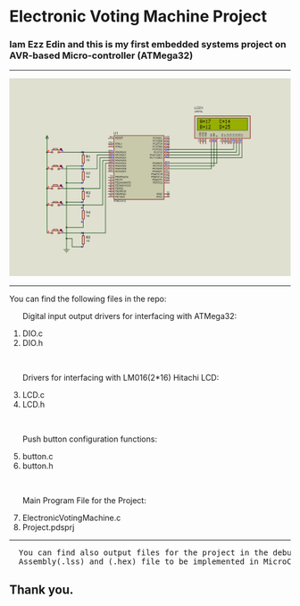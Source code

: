 <h1>Electronic Voting Machine Project</h1>
<h3>Iam Ezz Edin and this is my first embedded systems project on AVR-based Micro-controller (ATMega32)</h3>
<hr>
<img src="circuit.jpg" alt="Schematic of the Circuit" width="800px"/>
<hr>
<p>You can find the following files in the repo: <p>
<ol>
  <p>Digital input output drivers for interfacing with ATMega32:</p>
  <li>DIO.c</li>
  <li>DIO.h</li>
</ol>
<br>
<ol start='3'>
  <p>Drivers for interfacing with LM016(2*16) Hitachi LCD:</p>
  <li>LCD.c</li>
  <li>LCD.h</li>
</ol>
<br>
<ol start='5'>
  <p>Push button configuration functions:</p>
  <li>button.c</li>
  <li>button.h</li>
</ol>
<br>
<ol start='7'>
  <p>Main Program File for the Project:</p>
  <li>ElectronicVotingMachine.c</li>
  <li>Project.pdsprj</li>
</ol>
<hr>
<pre>
  You can find also output files for the project in the debug folder including
  Assembly(.lss) and (.hex) file to be implemented in MicroController ROM.
</pre>
<h2>Thank you.</h2>
<br>
